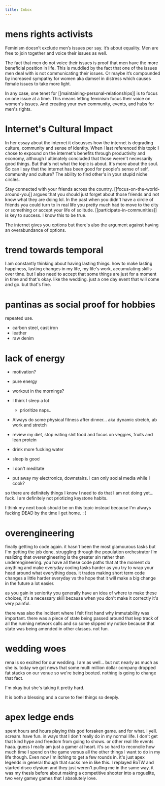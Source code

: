 ```yaml
---
title: Inbox
---
```


# mens rights activists 
Feminism doesn’t exclude men’s issues per say. It’s about equality. Men are free to join together and voice their issues as well. 

The fact that men do not voice their issues is proof that men have the more beneficial position in life. This is muddied by the fact that one of the issues men deal with is not communicating their issues. Or maybe it’s compounded by increased sympathy for women aka damsel in distress which causes female issues to take more light. 

In any case, one tenet for [[maintaining-personal-relationships]] is to focus on one issue at a time. This means letting feminism focus their voice on women's issues. And creating your own community, events, and hubs for men's rights. 

# Internet's Cultural Impact
In her essay about the internet it discusses how the internet is degrading culture, community and sense of identity. 
When I last referenced this topic I chose to expound on the internet's benefits through productivity and economy, although I ultimately concluded that those weren't necessarily good things. 
But that's not what the topic is about. It's more about the soul. So can I say that the internet has been good for people's sense of self, community and culture? The ability to find other's in your stupid niche circles. 

Stay connected with your friends across the country. [[focus-on-the-world-around-you]] argues that you should just forget about those friends and not know what they are doing lol. In the past when you didn't have a circle of friends you could turn to in real life you pretty much had to move to the city or something or accept your life of solitude. [[participate-in-communities]] is key to success. I know this to be true. 

The internet gives you options but there's also the argument against having an overabundance of options. 


# trend towards temporal 
I am constantly thinking about having lasting things. how to make lasting happiness, lasting changes in my life, my life's work, accumulating skills over time. but I also need to accept that some things are just for a moment in time and that's okay. like the wedding. just a one day event that will come and go. but that's fine. 

# pantinas as social proof for hobbies
repeated use. 
- carbon steel, cast iron
- leather
- raw denim

# lack of energy 
- motivation?
- pure energy
- workout in the mornings?
- I think I sleep a lot
  - prioritize naps..

- Always do some physical fitness after dinner... aka dynamic stretch, ab work and stretch
- review my diet, stop eating shit food and focus on veggies, fruits and lean protein
- drink more fucking water 
- sleep is good
- I don't meditate
- put away my electronics, downstairs. I can only social media while I cook?

so there are definitely things I know I need to do that I am not doing yet... fuck. I am definitely not priotizing keystone habits.

I think my next book should be on this topic instead because I'm always fucking DEAD by the time I get home. : )

# overengineering 
finally getting to code again. it hasn't been the most glamourous tasks but I'm getting the job done. struggling through the population orchestrator I'm realizing that overengineering is the greater sin rather then underengineering. you have all these code paths that at the moment do anything and make everyday coding tasks harder as you try to wrap your head around what everything does. it trades making short term code changes a little harder everyday vs the hope that it will make a big change in the future a lot easier. 

as you gain in seniority you generally have an idea of where to make these choices, it's a necessary skill because when you don't make it correctly it's very painful. 

there was also the incident where I felt first hand why immutability was important. there was a piece of state being passed around that kep track of all the running network calls and so some slipped my notice because that state was being amended in other classes. not fun. 

# wedding woes
rena is so excited for our wedding. I am as well... but not nearly as much as she is. today we got news that some multi million dollar company dropped fat stacks on our venue so we're being booted. nothing is going to change that fact. 

I'm okay but she's taking it pretty hard. 

It is both a blessing and a curse to feel things so deeply. 

# apex ledge ends
spent hours and hours playing this god forsaken game. and for what. I yell. scream. have fun. in ways that I don't really do in my normal life. I don't get that kind hype and freedom from going to shows. or other real life events haaa. guess I really am just a gamer at heart. it's so hard to reconcile how much time I spend on the game versus all the other things I want to do in my life though. Even now I'm itching to get a few rounds in. it's just apex legends in general though that sucks me in like this. I replayed BoTW and started disco elysium and they just weren't pulling me in the same way. it was my thesis before about making a competitive shooter into a roguelite, two very gamey games that I absolutely love. 
